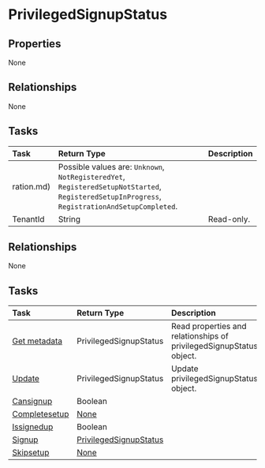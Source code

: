 # PrivilegedSignupStatus



## Properties
None

## Relationships
None


## Tasks

| Task		   | Return Type	|Description|
|:---------------|:--------|:----------|
ration.md)| Possible values are: `Unknown`, `NotRegisteredYet`, `RegisteredSetupNotStarted`, `RegisteredSetupInProgress`, `RegistrationAndSetupCompleted`.|
|TenantId|String| Read-only.|

## Relationships
None


## Tasks

| Task		   | Return Type	|Description|
|:---------------|:--------|:----------|
|[Get metadata](../api/privilegedsignupstatus_get.md) | PrivilegedSignupStatus |Read properties and relationships of privilegedSignupStatus object.|
|[Update](../api/privilegedsignupstatus_update.md) | PrivilegedSignupStatus	|Update privilegedSignupStatus object. |
|[Cansignup](../api/privilegedsignupstatus_cansignup.md)|Boolean||
|[Completesetup](../api/privilegedsignupstatus_completesetup.md)|[None](none.md)||
|[Issignedup](../api/privilegedsignupstatus_issignedup.md)|Boolean||
|[Signup](../api/privilegedsignupstatus_signup.md)|[PrivilegedSignupStatus](privilegedsignupstatus.md)||
|[Skipsetup](../api/privilegedsignupstatus_skipsetup.md)|[None](none.md)||
